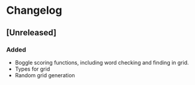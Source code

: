 # Changelog

## [Unreleased]
### Added
- Boggle scoring functions, including word checking and finding in grid.
- Types for grid
- Random grid generation

